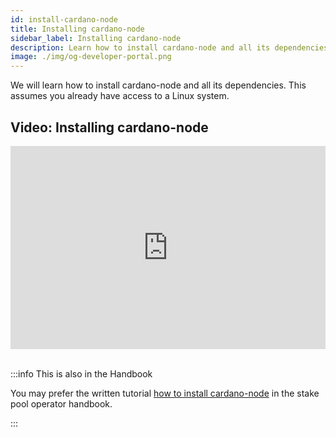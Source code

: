 ```yaml
---
id: install-cardano-node
title: Installing cardano-node
sidebar_label: Installing cardano-node
description: Learn how to install cardano-node and all its dependencies.
image: ./img/og-developer-portal.png
--- 
```


We will learn how to install cardano-node and all its dependencies. This assumes you already have access to a Linux system.

## Video: Installing cardano-node

<iframe width="100%" height="325" src="https://www.youtube.com/embed/zW8gmRzRXP0" frameborder="0" allow="accelerometer; autoplay; clipboard-write; encrypted-media; gyroscope; picture-in-picture" allowfullscreen></iframe> 
<br/><br/>  

:::info This is also in the Handbook 

You may prefer the written tutorial [how to install cardano-node](../handbook/install-cardano-node-written) in the stake pool operator handbook.

:::